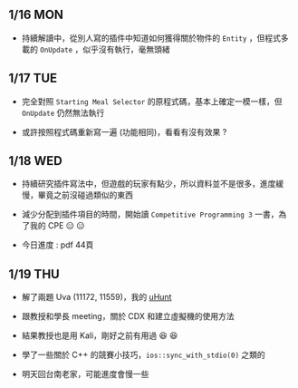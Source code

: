 ## 1/16 MON
* 持續解讀中，從別人寫的插件中知道如何獲得關於物件的 `Entity` ，但程式多載的 `OnUpdate` ，似乎沒有執行，毫無頭緒

## 1/17 TUE
* 完全對照 `Starting Meal Selector` 的原程式碼，基本上確定一模一樣，但 `OnUpdate` 仍然無法執行

* 或許按照程式碼重新寫一遍 (功能相同)，看看有沒有效果 ?

## 1/18 WED
* 持續研究插件寫法中，但遊戲的玩家有點少，所以資料並不是很多，進度緩慢，畢竟之前沒碰過類似的東西

* 減少分配到插件項目的時間，開始讀  `Competitive Programming 3` 一書，為了我的 CPE :expressionless: :expressionless:

* 今日進度 : pdf 44頁 

## 1/19 THU
* 解了兩題 Uva (11172, 11559)，我的 [uHunt](https://uhunt.onlinejudge.org/id/1553918)

* 跟教授和學長 meeting，關於 CDX 和建立虛擬機的使用方法

* 結果教授也是用 Kali，剛好之前有用過 :laughing: :laughing:

* 學了一些關於 C++ 的競賽小技巧，`ios::sync_with_stdio(0)` 之類的

* 明天回台南老家，可能進度會慢一些
